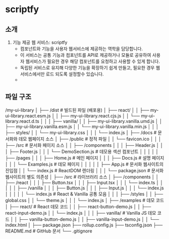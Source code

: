 # scriptfy


## 소개

1. 기능 제공 웹 서비스: scriptfy
    - 컴포넌트와 기능을 사용자 웹서비스에 제공하는 역학을 담당합니다.
    - 이 서비스는 공통 기능과 컴포넌트를  API로 제공하거나 모듈로 공유하여 사용자 웹서비스가 필요한 경우 해당 컴포넌트를 요청하고 사용할 수 있게 합니다.
    - 독립된 서비스로 유지해 다양한 기능을 확장하기 쉽게 만들고, 필요한 경우 웹 서비스에서만 로드 되도록 설정할수 있습니다.
    - 
## 파일 구조 

/my-ui-library
│
├── /dist                         # 빌드된 파일 (배포용)
│   ├── react/
│   │   ├── my-ui-library.react.esm.js
│   │   ├── my-ui-library.react.cjs.js
│   │   └── my-ui-library.react.d.ts
│   │
│   ├── vanilla/
│   │   ├── my-ui-library.vanilla.umd.js
│   │   ├── my-ui-library.vanilla.esm.js
│   │   └── my-ui-library.vanilla.min.js
│   │
│   ├── styles/
│   │   └── my-ui-library.css
│   │
│   └── index.js
│
├── /docs                        # 문서화와 데모 웹페이지 소스
│   ├── /public                  # 정적 파일
│   │   └── favicon.ico
│   │
│   ├── /src                     # 문서화 페이지 소스
│   │   ├── /components
│   │   │   ├── Header.js
│   │   │   ├── Footer.js
│   │   │   └── DemoSection.js   # 데모용 섹션 컴포넌트
│   │   │
│   │   ├── /pages
│   │   │   ├── Home.js          # 메인 페이지
│   │   │   ├── Docs.js          # 설명 페이지
│   │   │   └── Examples.js      # 데모 페이지
│   │   │
│   │   ├── App.js               # 문서화 웹사이트의 진입점
│   │   └── index.js             # ReactDOM 렌더링
│   │
│   └── package.json             # 문서화 웹사이트의 별도 의존성
│
├── /src                        # 라이브러리 소스
│   ├── /components
│   │   ├── /react
│   │   │   ├── Button.tsx
│   │   │   ├── Input.tsx
│   │   │   └── index.ts
│   │   │
│   │   ├── /vanilla
│   │   │   ├── Button.js
│   │   │   ├── Input.js
│   │   │   └── index.js
│   │   │
│   │   └── index.js             # React & Vanilla 공통 모음
│   │
│   ├── /styles
│   │   ├── global.css
│   │   └── theme.js
│   │
│   └── index.js
│
├── /examples                   # 데모 코드
│   ├── react/                  # React 데모 코드
│   │   ├── react-button-demo.js
│   │   ├── react-input-demo.js
│   │   └── index.js
│   │
│   ├── vanilla/                # Vanilla JS 데모 코드
│   │   ├── vanilla-button-demo.js
│   │   ├── vanilla-input-demo.js
│   │   └── index.html
│
├── package.json
├── rollup.config.js
├── tsconfig.json
├── README.md                   # GitHub 문서
└── .gitignore
